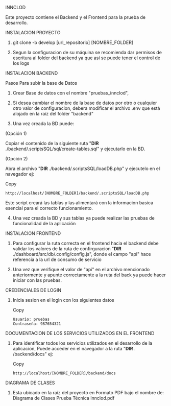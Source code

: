 INNCLOD

Este proyecto contiene el Backend y el Frontend para la prueba de desarrollo.

INSTALACION PROYECTO

1.  git clone -b develop [url_repositorio] [NOMBRE_FOLDER]

2.  Segun la configuracion de su máquina se recomienda dar permisos de escritura al folder del backend ya que así se puede tener el control de los logs

INSTALACION BACKEND

Pasos Para subir la base de Datos

1. Crear Base de datos con el nombre "pruebas_innclod",

2. Si desea cambiar el nombre de la base de datos por otro o cualquier otro valor de configuracion, debera modificar el archivo .env que está alojado en la raiz del folder "backend"

3. Una vez creada la BD puede:

(Opción 1)

Copiar el contenido de la siguiente ruta "**DIR** ./backend/.scriptsSQL/sql/create-tables.sql" y ejecutarlo en la BD.

(Opción 2)

Abra el archivo "**DIR** ./backend/.scriptsSQL/loadDB.php" y ejecutelo en el navegador ej:

Copy

```
http://localhost/[NOMBRE_FOLDER]/backend/.scriptsSQL/loadDB.php

```

Este script creará las tablas y las alimentará con la informacion basica esencial para el correcto funcionamiento.

4.  Una vez creada la BD y sus tablas ya puede realizar las pruebas de funcionalidad de la aplicación

INSTALACION FRONTEND

1.  Para configurar la ruta correcta en el frontend hacia el backend debe validar los valores de la ruta de confirguracion "**DIR** ./dashboard/src/db/.config/config.js", donde el campo "api" hace referencia a la url de consumo de servicio

2.  Una vez que verifique el valor de "api" en el archivo mencionado anteriormente y apunte correctamente a la ruta del back ya puede hacer iniciar con las pruebas.

CREDENCIALES DE LOGIN

1.  Inicia sesion en el login con los siguientes datos

    Copy

    ```
    Usuario: pruebas
    Contraseña: 987654321

    ```

DOCUMENTACION DE LOS SERVICIOS UTILIZADOS EN EL FRONTEND

1.  Para identificar todos los servicios utilizados en el desarrollo de la aplicacion, Puede acceder en el navegador a la ruta "**DIR** . /backend/docs" ej:

    Copy

    ```
    http://localhost/[NOMBRE_FOLDER]/backend/docs

    ```

DIAGRAMA DE CLASES

1. Esta ubicado en la raiz del proyecto en Formato PDF bajo el nombre de: Diagrama de Clases Prueba Técnica Innclod.pdf
